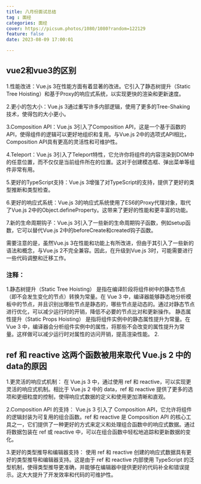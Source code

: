 ```yaml
---
title: 八月份面试总结
tag : 面经
categories: 面经
cover: https://picsum.photos/1080/1080?random=122129
feature: false
date: 2023-08-09 17:00:01

---
```

## vue2和vue3的区别
1.性能改进：Vue.js 3在性能方面有着显著的改进。它引入了静态树提升（Static Tree Hoisting）和基于Proxy的响应式系统，以实现更快的渲染和更新速度。

2.更小的包大小：Vue.js 3通过重写许多内部逻辑，使用了更多的Tree-Shaking技术，使得包的大小更小。

3.Composition API：Vue.js 3引入了Composition API，这是一个基于函数的API，使得组件的逻辑可以更好地组织和复用。与Vue.js 2中的选项式API相比，Composition API具有更高的灵活性和可维护性。

4.Teleport：Vue.js 3引入了Teleport特性，它允许你将组件的内容渲染到DOM中的任意位置，而不仅仅是当前组件所在的位置。这对于创建模态框、弹出菜单等组件非常有用。

5.更好的TypeScript支持：Vue.js 3增强了对TypeScript的支持，提供了更好的类型推断和类型检查。

6.更好的响应式系统：Vue.js 3的响应式系统使用了ES6的Proxy代理对象，取代了Vue.js 2中的Object.defineProperty。这带来了更好的性能和更丰富的功能。

7.新的生命周期钩子：Vue.js 3引入了一些新的生命周期钩子函数，例如setup函数，它可以替代Vue.js 2中的beforeCreate和created钩子函数。

需要注意的是，虽然Vue.js 3在性能和功能上有所改进，但由于其引入了一些新的语法和概念，与Vue.js 2不完全兼容。因此，在升级到Vue.js 3时，可能需要进行一些代码调整和迁移工作。
### 注释：
1.静态树提升（Static Tree Hoisting） 是指在编译阶段将组件树中的静态节点（即不会发生变化的节点）转换为常量。在 Vue 3 中，编译器能够静态地分析模板中的节点，并且识别出哪些节点是静态的，哪些节点是动态的。通过对静态节点进行优化，可以减少运行时的开销，降低不必要的节点比对和更新操作。
静态属性提升（Static Props Hoisting） 是指将组件实例中的静态属性提升为常量。在 Vue 3 中，编译器会分析组件实例中的属性，将那些不会改变的属性提升为常量。这样做可以减少运行时对属性的访问开销，提高渲染性能。
2.
## ref 和 reactive 这两个函数被用来取代 Vue.js 2 中的 data的原因
1.更灵活的响应式机制： 在 Vue.js 3 中，通过使用 ref 和 reactive，可以实现更灵活的响应式机制。相比于 Vue.js 2 中的 data，ref 和 reactive 提供了更多的选项和更细粒度的控制，使得响应式数据的定义和使用更加清晰和直观。

2.Composition API 的支持： Vue.js 3 引入了 Composition API，它允许将组件的逻辑封装为可复用的组合函数。ref 和 reactive 是 Composition API 的核心工具之一，它们提供了一种更好的方式来定义和处理组合函数中的响应式数据。通过将数据包装在 ref 或 reactive 中，可以在组合函数中轻松地追踪和更新数据的变化。

3.更好的类型推导和编辑器支持： 使用 ref 和 reactive 创建的响应式数据具有更好的类型推导和编辑器支持。这是由于 ref 和 reactive 内部使用 TypeScript 的泛型机制，使得类型推导更准确，并能够在编辑器中提供更好的代码补全和错误提示。这大大提升了开发效率和代码的可维护性。